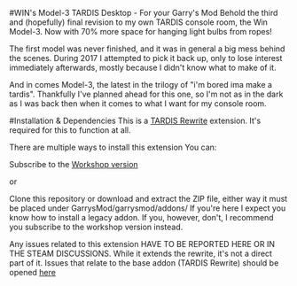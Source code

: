#WIN's Model-3 TARDIS Desktop - For your Garry's Mod
Behold the third and (hopefully) final revision to my own TARDIS console room, the Win Model-3.
Now with 70% more space for hanging light bulbs from ropes!

The first model was never finished, and it was in general a big mess behind the scenes.
During 2017 I attempted to pick it back up, only to lose interest immediately afterwards, mostly because I didn't know what to make of it.

And in comes Model-3, the latest in the trilogy of "i'm bored ima make a tardis". 
Thankfully I've planned ahead for this one, so I'm not as in the dark as I was back then when it comes to what I want for my console room.

#Installation & Dependencies
This is a [TARDIS Rewrite](https://github.com/MattJeanes/TARDIS/) extension. It's required for this to function at all.

There are multiple ways to install this extension
You can:

Subscribe to the [Workshop version](https://steamcommunity.com/sharedfiles/filedetails/?id=576298727)

or

Clone this repository or download and extract the ZIP file, either way it must be placed under GarrysMod/garrysmod/addons/
If you're here I expect you know how to install a legacy addon. If you, however, don't, I recommend you subscribe to the workshop version instead.

Any issues related to this extension HAVE TO BE REPORTED HERE OR IN THE STEAM DISCUSSIONS. While it extends the rewrite, it's not a direct part of it.
Issues that relate to the base addon (TARDIS Rewrite) should be opened [here](https://github.com/MattJeanes/TARDIS/issues)